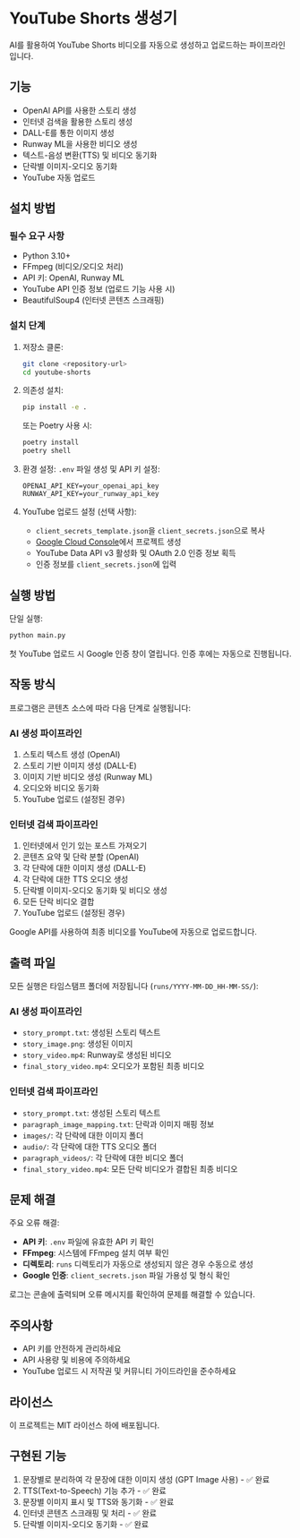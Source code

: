 # YouTube Shorts 생성기

AI를 활용하여 YouTube Shorts 비디오를 자동으로 생성하고 업로드하는 파이프라인입니다.

## 기능

- OpenAI API를 사용한 스토리 생성
- 인터넷 검색을 활용한 스토리 생성
- DALL-E를 통한 이미지 생성
- Runway ML을 사용한 비디오 생성
- 텍스트-음성 변환(TTS) 및 비디오 동기화
- 단락별 이미지-오디오 동기화
- YouTube 자동 업로드

## 설치 방법

### 필수 요구 사항

- Python 3.10+
- FFmpeg (비디오/오디오 처리)
- API 키: OpenAI, Runway ML
- YouTube API 인증 정보 (업로드 기능 사용 시)
- BeautifulSoup4 (인터넷 콘텐츠 스크래핑)

### 설치 단계

1. 저장소 클론:
   ```bash
   git clone <repository-url>
   cd youtube-shorts
   ```

2. 의존성 설치:
   ```bash
   pip install -e .
   ```
   또는 Poetry 사용 시:
   ```bash
   poetry install
   poetry shell
   ```

3. 환경 설정:
   `.env` 파일 생성 및 API 키 설정:
   ```
   OPENAI_API_KEY=your_openai_api_key
   RUNWAY_API_KEY=your_runway_api_key
   ```

4. YouTube 업로드 설정 (선택 사항):
   - `client_secrets_template.json`을 `client_secrets.json`으로 복사
   - [Google Cloud Console](https://console.cloud.google.com)에서 프로젝트 생성
   - YouTube Data API v3 활성화 및 OAuth 2.0 인증 정보 획득
   - 인증 정보를 `client_secrets.json`에 입력

## 실행 방법

단일 실행:

```bash
python main.py
```

첫 YouTube 업로드 시 Google 인증 창이 열립니다. 인증 후에는 자동으로 진행됩니다.

## 작동 방식

프로그램은 콘텐츠 소스에 따라 다음 단계로 실행됩니다:

### AI 생성 파이프라인
1. 스토리 텍스트 생성 (OpenAI)
2. 스토리 기반 이미지 생성 (DALL-E)
3. 이미지 기반 비디오 생성 (Runway ML)
4. 오디오와 비디오 동기화
5. YouTube 업로드 (설정된 경우)

### 인터넷 검색 파이프라인
1. 인터넷에서 인기 있는 포스트 가져오기
2. 콘텐츠 요약 및 단락 분할 (OpenAI)
3. 각 단락에 대한 이미지 생성 (DALL-E)
4. 각 단락에 대한 TTS 오디오 생성
5. 단락별 이미지-오디오 동기화 및 비디오 생성
6. 모든 단락 비디오 결합
7. YouTube 업로드 (설정된 경우)

Google API를 사용하여 최종 비디오를 YouTube에 자동으로 업로드합니다.

## 출력 파일

모든 실행은 타임스탬프 폴더에 저장됩니다 (`runs/YYYY-MM-DD_HH-MM-SS/`):

### AI 생성 파이프라인
- `story_prompt.txt`: 생성된 스토리 텍스트
- `story_image.png`: 생성된 이미지
- `story_video.mp4`: Runway로 생성된 비디오
- `final_story_video.mp4`: 오디오가 포함된 최종 비디오

### 인터넷 검색 파이프라인
- `story_prompt.txt`: 생성된 스토리 텍스트
- `paragraph_image_mapping.txt`: 단락과 이미지 매핑 정보
- `images/`: 각 단락에 대한 이미지 폴더
- `audio/`: 각 단락에 대한 TTS 오디오 폴더
- `paragraph_videos/`: 각 단락에 대한 비디오 폴더
- `final_story_video.mp4`: 모든 단락 비디오가 결합된 최종 비디오

## 문제 해결

주요 오류 해결:

- **API 키**: `.env` 파일에 유효한 API 키 확인
- **FFmpeg**: 시스템에 FFmpeg 설치 여부 확인
- **디렉토리**: `runs` 디렉토리가 자동으로 생성되지 않은 경우 수동으로 생성
- **Google 인증**: `client_secrets.json` 파일 가용성 및 형식 확인

로그는 콘솔에 출력되며 오류 메시지를 확인하여 문제를 해결할 수 있습니다.

## 주의사항

- API 키를 안전하게 관리하세요
- API 사용량 및 비용에 주의하세요
- YouTube 업로드 시 저작권 및 커뮤니티 가이드라인을 준수하세요

## 라이선스

이 프로젝트는 MIT 라이선스 하에 배포됩니다.


## 구현된 기능

1. 문장별로 분리하여 각 문장에 대한 이미지 생성 (GPT Image 사용) - ✅ 완료
2. TTS(Text-to-Speech) 기능 추가 - ✅ 완료
3. 문장별 이미지 표시 및 TTS와 동기화 - ✅ 완료
4. 인터넷 콘텐츠 스크래핑 및 처리 - ✅ 완료
6. 단락별 이미지-오디오 동기화 - ✅ 완료